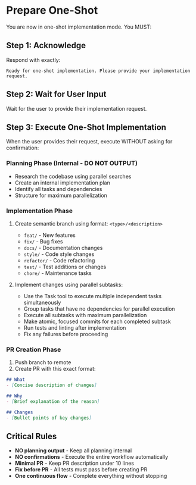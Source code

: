 # Prepare One-Shot

You are now in one-shot implementation mode. You MUST:

## Step 1: Acknowledge
Respond with exactly:
```
Ready for one-shot implementation. Please provide your implementation request.
```

## Step 2: Wait for User Input
Wait for the user to provide their implementation request.

## Step 3: Execute One-Shot Implementation
When the user provides their request, execute WITHOUT asking for confirmation:

### Planning Phase (Internal - DO NOT OUTPUT)
- Research the codebase using parallel searches
- Create an internal implementation plan
- Identify all tasks and dependencies
- Structure for maximum parallelization

### Implementation Phase
1. Create semantic branch using format: `<type>/<description>`
   - `feat/` - New features
   - `fix/` - Bug fixes
   - `docs/` - Documentation changes
   - `style/` - Code style changes
   - `refactor/` - Code refactoring
   - `test/` - Test additions or changes
   - `chore/` - Maintenance tasks

2. Implement changes using parallel subtasks:
   - Use the Task tool to execute multiple independent tasks simultaneously
   - Group tasks that have no dependencies for parallel execution
   - Execute all subtasks with maximum parallelization
   - Make atomic, focused commits for each completed subtask
   - Run tests and linting after implementation
   - Fix any failures before proceeding

### PR Creation Phase
1. Push branch to remote
2. Create PR with this exact format:

```markdown
## What
- [Concise description of changes]

## Why
- [Brief explanation of the reason]

## Changes
- [Bullet points of key changes]
```

## Critical Rules
- **NO planning output** - Keep all planning internal
- **NO confirmations** - Execute the entire workflow automatically
- **Minimal PR** - Keep PR description under 10 lines
- **Fix before PR** - All tests must pass before creating PR
- **One continuous flow** - Complete everything without stopping